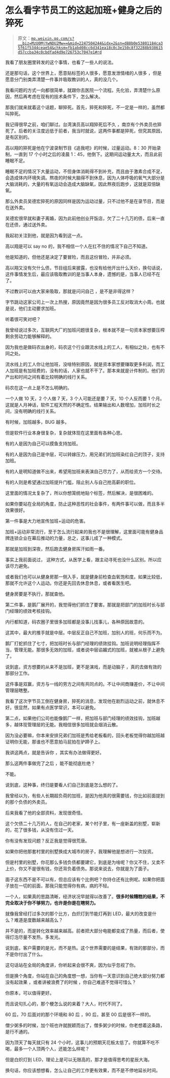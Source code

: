 # 怎么看字节员工的这起加班+健身之后的猝死

> 原文：[`mp.weixin.qq.com/s?__biz=MzU0MjYwNDU2Mw==&mid=2247504244&idx=2&sn=d88b0e53801184ca35f61f5344ceae54&chksm=fb1abd08cc6d341ea18c0c3e150c8f32288b938615d57ccba34c0cbdfad4d9e726753c7047e1#rd`](http://mp.weixin.qq.com/s?__biz=MzU0MjYwNDU2Mw==&mid=2247504244&idx=2&sn=d88b0e53801184ca35f61f5344ceae54&chksm=fb1abd08cc6d341ea18c0c3e150c8f32288b938615d57ccba34c0cbdfad4d9e726753c7047e1#rd)

我看了朋友圈里转发的这个事情，也看了一些人的说法。

还是那句话，这个世界上，愿意贴标签的人很多，愿意发泄情绪的人很多 ，但是愿意分门别类弄清楚一件事并吸取教训的人，真的没几个。

我看问题的方式一向都很简单，就跟你去医院一个流程。先化验，弄清楚什么原因，然后再考虑在现有的技术条件下，怎么解决。 

那我们就来就着这个话题，聊猝死。首先，猝死和猝死，不一定是一样的，虽然都叫猝死。

我记得很早之前，咱们聊过。台湾演员高以翔猝死后不久 ，南京有个外卖员也猝死了。后者的关注度远低于前者，我当时就说，这两件事都是猝死，但究其原因，是有区别的。

高以翔的猝死是他在宁波录制节目《追我吧》的时候，过量运动。8：30 开始录制，一直到 17 个小时之后的凌晨 1：45，他倒下。这期间运动量太大，而且此前睡眠不足。

睡眠不足的情况下大量运动，不但身体消耗得不到补充，而且由于激素合成不足，会造成体内环境失调。熬夜的时候大脑得不到休息，因为人体呼吸的氧气大部分是大脑消耗的，大量的有氧运动会造成大脑缺氧，因此熬夜后跑步，这就是双倍缺氧。

那么外卖员吴德宏猝死的原因同样是因为运动过量，只不过他不是在录节目，而是在送外卖。

吴德宏很早就和妻子离婚，因为此前他创业开饭店，欠了二十几万的债，后来一直在还债，通过送外卖。

我起初关注到他，就是因为看到这一点。 

高以翔是可以 say no 的，我不相信一个人在扛不住的情况下自己不知道。

他是知道的，但他还是决定了要冒险，而且这份冒险，并非必须。 

高以翔又没有欠什么债，节目组后来披露，也没有给他开出什么天价，换句话说，这件事情发生后，最应该吸取教训的是当事人本身，遗憾的是，当事人已经不在了。

不过教训可以由大家来吸取，那就是问问自己 ，是不是非得这样？ 

字节跳动这家公司上一次上热搜，原因竟然是因为很多员工反对取消大小周。也就是说，他们主动要求加班。 

听着很可笑对吧？

我曾经说过多次，互联网大厂的加班问题很复杂，根本就不是一句资本家想要压榨剩余劳动力能够解释的。 

因为我也是做码农出身的，码农这个行业跟流水线上的工人，有相似之处，也有不同之处。 

流水线上的工人你让他加班，没啥特别原因，就是资本家想要赚取更多利润，而工人加班是有加班费的，没有的话，人家也就不干了。那本来就是计件制的。他们的产出和时间之间有着比较明确的线行关系。

码农在这一点上是不怎么明确的。

一个人做 10 天，2 个人做 7 天，3 个人可能还是要 7 天，10 个人反而要 1 个月。这就是人月神话，软件工程天然的不确定性。结果输出和人数增加，加班时长之间，没有明确的线行关系。

有时候，加班越多，BUG 越多。 

但是软件行业本身很复杂，复杂就体现在这里面有各种心思。 

有的人是因为自己可以摸鱼支持加班。

有的人是因为自己是中层，可以转嫁压力，用兄弟们的加班染红自己的顶子，支持加班。

有的人是明知道做不出来，希望用加班来表演自己尽力了，从而给资方一个交待。

有的人则是希望通过加班提升门槛，阻止别人与自己抢高薪的职位。

这里面的情况太复杂了，所以你想笼统地贴个标签，然后解决，是很困难的。 

如果你要站在全局的角度，防止这种恶性的社会事件，有两件事可以做，而且多半效果很好。 

第一件事是大力地宣传加班+运动的危害。

加班+运动非常流行，至于怎么流行起来的我也不是很理解，这里面可能有健身品牌连锁企业在幕后推动的力量，总之，这事儿成了一种模式。

那就是加班到深夜，然后跑去健身房挥汗如雨一番。

事实上我前面说过， 这种方式，从医学上看，跟主动寻死也没什么区别。所以应该尽力避免。 

或者我们也可以从健身房那一侧入手，就是健身前检查血氧饱和度。如果比较低，那就不允许这个人运动。你还是先回去休息休息，或者看医生吧。

健身房要是不执行，那就查他。

第二件事，是鹅厂展开的，我觉得他们抓住了要害。那就是把部门的加班时长与部门经理的绩效考核挂钩。 

内行都知道，码农圈子里很多加班都是没事儿找事儿，各种原因故意的。 

这其中，最大的推手就是中层。中层反正自己不加班，加别人的班，何乐而不为。

鹅厂打蛇抓住了七寸，把加班时长与部门经理的绩效挂钩。加班说明经理指挥不当，管理无能。那很多无效的加班，或者说中层谄媚式的加班，就被从根子上避免了。

说到底，资方想要的从来不是加班，更不是演戏，而是动脑子 ，真的去做有效的那部分工作。 

这件事是双赢，资方与一线的劳方之间有共同点的。不让中间商赚差价，不让中间管理层瞎整。 

我看了这次字节员工倒在健身房，猝死的消息，发现他在剧烈运动之前，就休息不好。很显然，如果有点医学常识，本可以避免。

第二点，如果他们公司也能像鹅厂一样，把加班与部门经理的绩效挂钩，加班越多，越体现管理层的无能。我相信很多加班就会烟消云散。

因为没必要嘛，你本来安排兄弟们加班是秀给老板看的，回头老板觉得你越加班越证明你无能，那谁也不愿意拍马屁拍在驴蹄子上。

我讲这两点，就是告诉你 ，其实有办法做得更好。

那么这两件事做完了之后 ，能不能彻底杜绝？ 

不能。

说到底，这种事，终归是要看人们自己到底是怎么想的了。 

我曾经以为，有些人长期超负荷的加班，是因为他真的很需要钱，你比如前面提到的那个负债的外卖员。

后来我看了他的全部资料，发现很奇怪。 

这个欠债二十几万的人，在自己的老家，某个村子里，有一座新盖的别墅，崭新的，花了很多钱，从没有住过一天。

你有没有发现问题？反正我是觉得很荒唐。

如果你把他那套村里的别墅换成大城市的房子，我理解他是想进行一次投资。 

但是村里的别墅，你花那么多钱负债都要建它，到底是为啥呢？你又不住，又卖不上价，你又不是很有钱，你还背负着债务。那说来说去，你就是为了面子。 

面子这东西不是不可以有，但总应该有个比例吧？你持仓还有比例呢。如果你把面子放在一切的前面，那我只能觉得你有病，病的不轻。 

一个人，如果真的思路清晰，经济状况早就得以改善了。**很多时候糟糕的结果，不完全取决于你不够努力，也许是你是在瞎努力。** 

就像我曾经打过多次的那个比方，白炽灯到节能灯再到 LED，最大的改变是什么？难道是度数越来越高么？ 

并不是的，而是转化效率越来越高。前者把大部分电能都变成了热量，而后者，使得灯泡尽量不发热，多发光。

说到底，客户需要的是光，而不是热。这个世界需要的是结果，有效的那部分，而不是你付出了什么。 

这句话站在全局的角度讲，你听起来会很不爽，因为似乎忽视了你。 

但是换个角度，你站在自己的角度想一想，当你有一天意识到自己绝大部分努力都没有起效果 ，或者讲被浪费了的时候 ，你自己难道不觉得可惜么？

你原本，可以值得更好。

而且说句扎心的，那个梗怎么说的来着？大人，时代不同了。

60 后，70 后面对的那个环境和 80 后 ，90 后，甚至 00 后是很不一样的。 

僧少粥多的时候，加个班也许就脱颖而出了，僧多粥少的时候，你老想着这条路，是行不通的。

因为顶天了每天就只有 24 个小时，这事儿的预期天花板太低了。你就算不吃不喝，最多一个人顶两个人，还能怎么样呢？

但是白炽灯到 LED，理论上是可以无限高的，那才是值得思考的星辰大海。

换句话，你应该想想看，怎么让自己的工作更有效果，而不是不停地延长时间。